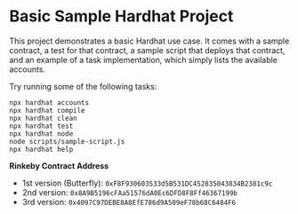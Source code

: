 # Basic Sample Hardhat Project

This project demonstrates a basic Hardhat use case. It comes with a sample contract, a test for that contract, a sample script that deploys that contract, and an example of a task implementation, which simply lists the available accounts.

Try running some of the following tasks:

```shell
npx hardhat accounts
npx hardhat compile
npx hardhat clean
npx hardhat test
npx hardhat node
node scripts/sample-script.js
npx hardhat help
```

**Rinkeby Contract Address**

- 1st version (Butterfly): `0xF8F930603533d5B531DC452835043834B2381c9c`
- 2nd version: `0x8A9B5196cFAa51576dA0Ec6DFD8F8Ff46367199b`
- 3rd version: `0x4097C97DEBE8A8EfE786d9A509eF78b68C6484F6`
